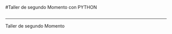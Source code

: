 #Taller de segundo Momento con PYTHON
<p align="center">
  <img src"https://firebasestorage.googleapis.com/v0/b/pythonjuevesmfs.appspot.com/o/jake.jpg?alt=media&token=84e63581-c244-4cde-a541-9837d044c1b6" width="300">
</p>

***
Taller de segundo Momento

